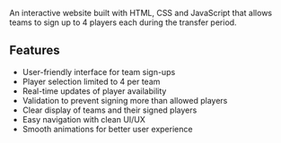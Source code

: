 An interactive website built with HTML, CSS and JavaScript that allows teams to sign up to 4 players each during the transfer period.

## Features

- User-friendly interface for team sign-ups  
- Player selection limited to 4 per team   
- Real-time updates of player availability  
- Validation to prevent signing more than allowed players  
- Clear display of teams and their signed players  
- Easy navigation with clean UI/UX  
- Smooth animations for better user experience  
